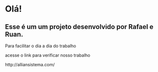 <h1>Olá!</h1>
<h2>Esse é um um projeto desenvolvido por Rafael e Ruan.</h2>
<p>Para facilitar o dia a dia do trabalho</p>
<p>acesse o link para verificar nosso trabalho</p>
  http://alliansistema.com/
